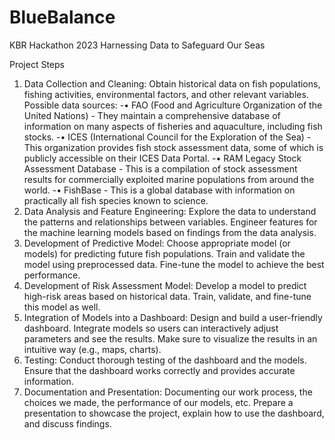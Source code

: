 # BlueBalance
KBR Hackathon 2023
Harnessing Data to Safeguard Our Seas

Project Steps

1. Data Collection and Cleaning:
Obtain historical data on fish populations, fishing activities, environmental factors, and other relevant variables.
Possible data sources:
-•	FAO (Food and Agriculture Organization of the United Nations) - They maintain a comprehensive database of information on many aspects of fisheries and aquaculture, including fish stocks.
-•	ICES (International Council for the Exploration of the Sea) - This organization provides fish stock assessment data, some of which is publicly accessible on their ICES Data Portal.
-•	RAM Legacy Stock Assessment Database - This is a compilation of stock assessment results for commercially exploited marine populations from around the world. 
-•	FishBase - This is a global database with information on practically all fish species known to science.
2. Data Analysis and Feature Engineering:
Explore the data to understand the patterns and relationships between variables.
Engineer features for the machine learning models based on findings from the data analysis.
3. Development of Predictive Model:
Choose appropriate model (or models) for predicting future fish populations.
Train and validate the model using preprocessed data.
Fine-tune the model to achieve the best performance.
4. Development of Risk Assessment Model:
Develop a model to predict high-risk areas based on historical data.
Train, validate, and fine-tune this model as well.
5. Integration of Models into a Dashboard:
Design and build a user-friendly dashboard.
Integrate models so users can interactively adjust parameters and see the results.
Make sure to visualize the results in an intuitive way (e.g., maps, charts).
6. Testing:
Conduct thorough testing of the dashboard and the models.
Ensure that the dashboard works correctly and provides accurate information.
7. Documentation and Presentation:
Documenting our work process, the choices we made, the performance of our models, etc.
Prepare a presentation to showcase the project, explain how to use the dashboard, and discuss findings.
